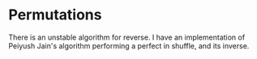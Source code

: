 # Permutations

There is an unstable algorithm for reverse. I have an implementation of Peiyush
Jain's algorithm performing a perfect in shuffle, and its inverse.
